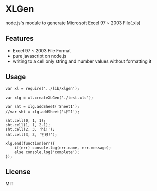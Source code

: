 # XLGen
node.js's module to generate Microsoft Excel 97 ~ 2003 File(.xls)

## Features
*  Excel 97 ~ 2003 File Format
*  pure javascript on node.js
*  writing to a cell only string and number values without formatting it

## Usage

    var xl = require('../lib/xlgen');

    var xlg = xl.createXLGen('./test.xls');

    var sht = xlg.addSheet('Sheet1');
    //var sht = xlg.addSheet('시트1');

    sht.cell(0, 1, 1);
    sht.cell(1, 1, 2.1);
    sht.cell(2, 3, 'hi!');
    sht.cell(3, 3, '안녕!');

    xlg.end(function(err){
        if(err) console.log(err.name, err.message);
        else console.log('complete');
    });

## License
MIT